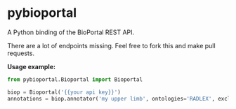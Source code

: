 # pybioportal
A Python binding of the BioPortal REST API.

There are a lot of endpoints missing. Feel free to fork this and make pull requests.

**Usage example:** 

```python
from pybioportal.Bioportal import Bioportal

biop = Bioportal('{{your api key}}')
annotations = biop.annotator('my upper limb', ontologies='RADLEX', exclude_synonyms=False)
```
